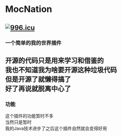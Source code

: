 # MocNation
[![996.icu](https://img.shields.io/badge/link-996.icu-red.svg)](https://996.icu)
---
### 一个简单的我的世界插件
开源的代码只是用来学习和借鉴的\
我也不知道我为啥要开源这种垃圾代码\
但是开源了就懒得搞了\
好了再说就脱离中心了
---
### 功能
这个插件的功能暂时不多\
当然只是暂时\
我的Java技术进步了之后这个插件自然就会变得好用

